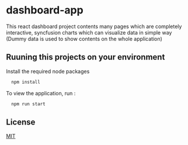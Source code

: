 # dashboard-app
This react dashboard project contents many pages which are completely interactive, syncfusion charts which can visualize data in simple way (Dummy data is used to show contents on the whole application)

## Ruuning this projects on your environment 
Install the required node packages
```bash
  npm install
```
To view the application, run : 
```bash
  npm run start
```

## License
[MIT](./LICENSE)
